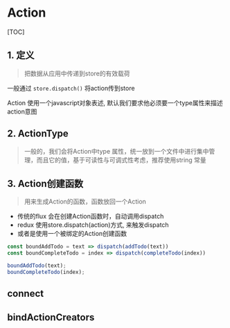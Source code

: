 # Action

[TOC]

## 1. 定义

> 把数据从应用中传递到store的有效载荷

一般通过 `store.dispatch()` 将action传到store

Action 使用一个javascript对象表述, 默认我们要求他必须要一个type属性来描述action意图



## 2. ActionType

> 一般的，我们会将Action中type 属性，统一放到一个文件中进行集中管理，而且它的值，基于可读性与可调式性考虑，推荐使用string 常量



## 3. Action创建函数

> 用来生成Action的函数，函数放回一个Action

- 传统的flux 会在创建Action函数时，自动调用dispatch
- redux 使用store.dispatch(action)方式, 来触发dispatch
- 或者是使用一个被绑定的Action创建函数

```javascript
const boundAddTodo = text => dispatch(addTodo(text))
const boundCompleteTodo = index => dispatch(completeTodo(index))

boundAddTodo(text);
boundCompleteTodo(index);
```

## connect



## bindActionCreators



